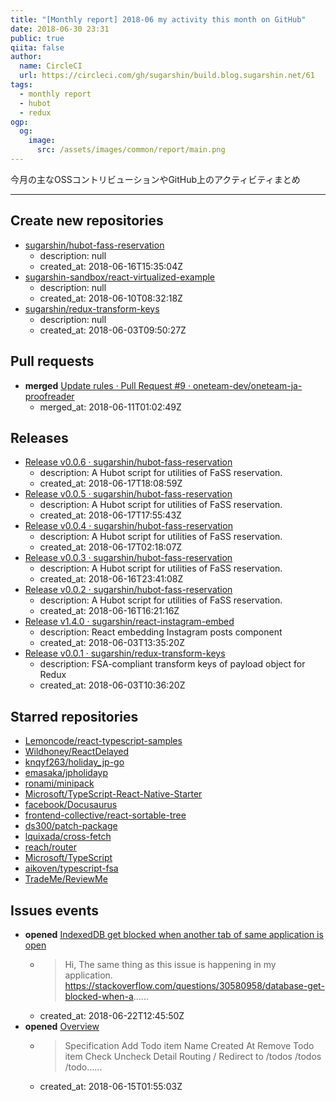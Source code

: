 ```yaml
---
title: "[Monthly report] 2018-06 my activity this month on GitHub"
date: 2018-06-30 23:31
public: true
qiita: false
author:
  name: CircleCI
  url: https://circleci.com/gh/sugarshin/build.blog.sugarshin.net/61
tags:
  - monthly report
  - hubot
  - redux
ogp:
  og:
    image:
      src: /assets/images/common/report/main.png
---
```


今月の主なOSSコントリビューションやGitHub上のアクティビティまとめ

***

## Create new repositories

- [sugarshin/hubot-fass-reservation](https://github.com/sugarshin/hubot-fass-reservation)
  - description: null
  - created_at: 2018-06-16T15:35:04Z
- [sugarshin-sandbox/react-virtualized-example](https://github.com/sugarshin-sandbox/react-virtualized-example)
  - description: null
  - created_at: 2018-06-10T08:32:18Z
- [sugarshin/redux-transform-keys](https://github.com/sugarshin/redux-transform-keys)
  - description: null
  - created_at: 2018-06-03T09:50:27Z

## Pull requests

- **merged** [Update rules · Pull Request #9 · oneteam-dev/oneteam-ja-proofreader](https://github.com/oneteam-dev/oneteam-ja-proofreader/pull/9)
  - merged_at: 2018-06-11T01:02:49Z

## Releases

- [Release v0.0.6 · sugarshin/hubot-fass-reservation](https://github.com/sugarshin/hubot-fass-reservation/releases/tag/v0.0.6)
  - description: A Hubot script for utilities of FaSS reservation.
  - created_at: 2018-06-17T18:08:59Z
- [Release v0.0.5 · sugarshin/hubot-fass-reservation](https://github.com/sugarshin/hubot-fass-reservation/releases/tag/v0.0.5)
  - description: A Hubot script for utilities of FaSS reservation.
  - created_at: 2018-06-17T17:55:43Z
- [Release v0.0.4 · sugarshin/hubot-fass-reservation](https://github.com/sugarshin/hubot-fass-reservation/releases/tag/v0.0.4)
  - description: A Hubot script for utilities of FaSS reservation.
  - created_at: 2018-06-17T02:18:07Z
- [Release v0.0.3 · sugarshin/hubot-fass-reservation](https://github.com/sugarshin/hubot-fass-reservation/releases/tag/v0.0.3)
  - description: A Hubot script for utilities of FaSS reservation.
  - created_at: 2018-06-16T23:41:08Z
- [Release v0.0.2 · sugarshin/hubot-fass-reservation](https://github.com/sugarshin/hubot-fass-reservation/releases/tag/v0.0.2)
  - description: A Hubot script for utilities of FaSS reservation.
  - created_at: 2018-06-16T16:21:16Z
- [Release v1.4.0 · sugarshin/react-instagram-embed](https://github.com/sugarshin/react-instagram-embed/releases/tag/v1.4.0)
  - description: React embedding Instagram posts component
  - created_at: 2018-06-03T13:35:20Z
- [Release v0.0.1 · sugarshin/redux-transform-keys](https://github.com/sugarshin/redux-transform-keys/releases/tag/v0.0.1)
  - description: FSA-compliant transform keys of payload object for Redux
  - created_at: 2018-06-03T10:36:20Z

## Starred repositories

- [Lemoncode/react-typescript-samples](https://github.com/Lemoncode/react-typescript-samples)
- [Wildhoney/ReactDelayed](https://github.com/Wildhoney/ReactDelayed)
- [knqyf263/holiday_jp-go](https://github.com/knqyf263/holiday_jp-go)
- [emasaka/jpholidayp](https://github.com/emasaka/jpholidayp)
- [ronami/minipack](https://github.com/ronami/minipack)
- [Microsoft/TypeScript-React-Native-Starter](https://github.com/Microsoft/TypeScript-React-Native-Starter)
- [facebook/Docusaurus](https://github.com/facebook/Docusaurus)
- [frontend-collective/react-sortable-tree](https://github.com/frontend-collective/react-sortable-tree)
- [ds300/patch-package](https://github.com/ds300/patch-package)
- [lquixada/cross-fetch](https://github.com/lquixada/cross-fetch)
- [reach/router](https://github.com/reach/router)
- [Microsoft/TypeScript](https://github.com/Microsoft/TypeScript)
- [aikoven/typescript-fsa](https://github.com/aikoven/typescript-fsa)
- [TradeMe/ReviewMe](https://github.com/TradeMe/ReviewMe)

## Issues events

- **opened** [IndexedDB get blocked when another tab of same application is open](https://github.com/localForage/localForage/issues/833)
  - > Hi, The same thing as this issue is happening in my application. https://stackoverflow.com/questions/30580958/database-get-blocked-when-a......
  - created_at: 2018-06-22T12:45:50Z
- **opened** [Overview](https://github.com/schwarz9791/react-todo/issues/1)
  - > Specification Add Todo item   Name   Created At Remove Todo item Check Uncheck Detail Routing   /     Redirect to /todos   /todos   /todo......
  - created_at: 2018-06-15T01:55:03Z
